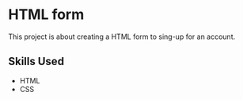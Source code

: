 # HTML form

This project is about creating a HTML form to sing-up for an account.


## Skills Used

* HTML
* CSS